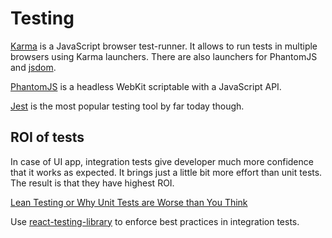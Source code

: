 # Testing

[Karma][0] is a JavaScript browser test-runner. It allows to run tests in multiple browsers using Karma launchers. There are also launchers for PhantomJS and [jsdom][2].

[PhantomJS][1] is a headless WebKit scriptable with a JavaScript API.

[Jest](https://jestjs.io) is the most popular testing tool by far today though.

## ROI of tests

In case of UI app, integration tests give developer much more confidence that it works as expected. It brings just a little bit more effort than unit tests. The result is that they have highest ROI.

[Lean Testing or Why Unit Tests are Worse than You Think](https://blog.usejournal.com/lean-testing-or-why-unit-tests-are-worse-than-you-think-b6500139a009)

Use [react-testing-library](https://github.com/testing-library/react-testing-library) to enforce best practices in integration tests.

[0]: https://karma-runner.github.io/1.0/index.html
[1]: http://phantomjs.org
[2]: https://github.com/tmpvar/jsdom